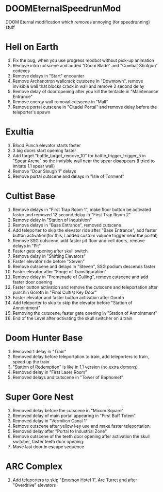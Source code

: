 # DOOMEternalSpeedrunMod
DOOM Eternal modification which removes annoying (for speedrunning) stuff


# Hell on Earth
1. Fix the bug, when you use progress modbot without pick-up animation
2. Remove intro cutscene and added “Doom Blade” and “Combat Shotgun” codexes
3. Remove delays in "Start" encounter
4. Remove Archanotron wallcrack cutscene in "Downtown", remove invisible wall that blocks crack in wall and remove 2 second delay
5. Remove delay of door opening after you kill the tentacle in "Maintenance Entrance"
6. Remove energy wall removal cutscene in "Mall"
7. Remove portal cutscene in "Citadel Portal" and remove delay before the teleporter's spawn

# Exultia
1. Blood Punch elevator starts faster
2. 3 big doors start opening faster
3. Add target “battle_target_remove_10” for battle_trigger_trigger_5 in "Spear Arena" so the invisible wall near the spear disappears (I tried to imitate 1.1 spear wall)
4. Remove "Dour Slough 1" delays
5. Remove portal cutscene and delays in "Isle of Torment"

# Cultist Base
1. Remove delays in "First Trap Room 1", make floor button be activated faster and removed 12 second delay in "First Trap Room 2"
2. Remove delay in "Station of Inquisition"
3. Remove delays in "Base Entrance", removed cutscene
4. Add teleporter to skip the elevator ride after "Base Entrance", add faster button activation(for this, I added custom volume trigger near the portal)
5. Remove SSG cutscene, add faster pit floor and cell doors, remove delays in "Pit"
6. Faster gate opening after skull switch
7. Remove delay in "Shifting Elevators"
8. Faster elevator ride before "Steven"
9. Remove cutscene and delays in "Steven", SSG podium descends faster
10. Faster elevator after "Forge of Transfiguration"
11. Remove delay in "Promenade of Culling", remove cutscene and add faster door opening
12. Faster button activation and remove the cutscene and teleportation after punchin Goroth in "Final Cultist Key Door"
13. Faster elevator and faster button activation after Goroth
14. Add teleporter to skip to skip the elevator before "Station of Annointment"
15. Removing the cutscene, faster gate opening in "Station of Annointment"
16. End of the Level after activating the skull switcher on a train 

# Doom Hunter Base
1. Removed 1 delay in "Train"
2. Removed delay before teleportation to train, add teleporters to train, speed up the train
3. "Station of Redemption" is like in 1.1 version (no extra demons)
4. Removed delay in "First Laser Room"
5. Removed delays and cutscene in "Tower of Baphomet"

# Super Gore Nest
1. Removed delay before the cutscene in "Mixom Square"
2. Removed delay of main portal appearing in "First Buff Totem"
3. Removed delay in "Vermilion Canal 1"
4. Remove cutscene after yellow key use and make faster teleportation:
5. Removed delay after "Portal to Industrial Zone"
6. Remove cutscene of the teeth door opening after activation the skull switcher, faster teeth door opening:
7. Move last door in escape sequence

# ARC Complex
1. Add teleporters to skip "Emerson Hotel 1", Arc Turret and after "Overdrive" elevators


